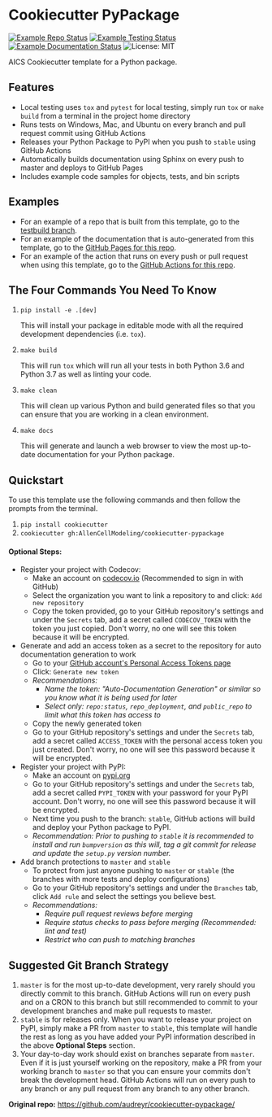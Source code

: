 # Cookiecutter PyPackage

[![Example Repo Status](https://github.com/AllenCellModeling/cookiecutter-pypackage/workflows/Example%20Repo/badge.svg)](https://github.com/AllenCellModeling/cookiecutter-pypackage/tree/testbuild)
[![Example Testing Status](https://img.shields.io/badge/Example%20Tests-passing-brightgreen)](https://github.com/AllenCellModeling/cookiecutter-pypackage/actions/?workflow=Example+Repo)
[![Example Documentation Status](https://img.shields.io/badge/Example%20Documentation-passing-brightgreen)](https://AllenCellModeling.github.io/cookiecutter-pypackage)
![License: MIT](https://img.shields.io/badge/License-MIT-blue.svg)

AICS Cookiecutter template for a Python package.

## Features
* Local testing uses `tox` and `pytest` for local testing, simply run `tox` or `make build` from a terminal in the
project home directory
* Runs tests on Windows, Mac, and Ubuntu on every branch and pull request commit using GitHub Actions
* Releases your Python Package to PyPI when you push to `stable` using GitHub Actions
* Automatically builds documentation using Sphinx on every push to master and deploys to GitHub Pages
* Includes example code samples for objects, tests, and bin scripts

## Examples
* For an example of a repo that is built from this template, go to the [testbuild branch](https://github.com/AllenCellModeling/cookiecutter-pypackage/tree/testbuild).
* For an example of the documentation that is auto-generated from this template, go to the [GitHub Pages for this repo](https://AllenCellModeling.github.io/cookiecutter-pypackage).
* For an example of the action that runs on every push or pull request when using this template, go to the [GitHub Actions for this repo](https://github.com/AllenCellModeling/cookiecutter-pypackage/actions/?workflow=Example+Repo).

## The Four Commands You Need To Know
1. `pip install -e .[dev]`

    This will install your package in editable mode with all the required development dependencies (i.e. `tox`).

2. `make build`

    This will run `tox` which will run all your tests in both Python 3.6 and Python 3.7 as well as linting your code.

3. `make clean`

    This will clean up various Python and build generated files so that you can ensure that you are working in a clean
    environment.

4. `make docs`

    This will generate and launch a web browser to view the most up-to-date documentation for your Python package.

## Quickstart
To use this template use the following commands and then follow the prompts from the terminal.

1. `pip install cookiecutter`
2. `cookiecutter gh:AllenCellModeling/cookiecutter-pypackage`

#### Optional Steps:
* Register your project with Codecov:
  * Make an account on [codecov.io](https://codecov.io) (Recommended to sign in with GitHub)
  * Select the organization you want to link a repository to and click: `Add new repository`
  * Copy the token provided, go to your GitHub repository's settings and under the `Secrets` tab, add a secret called
  `CODECOV_TOKEN` with the token you just copied. Don't worry, no one will see this token because it will be encrypted.
* Generate and add an access token as a secret to the repository for auto documentation generation to work
  * Go to your [GitHub account's Personal Access Tokens page](https://github.com/settings/tokens)
  * Click: `Generate new token`
  * _Recommendations:_
    * _Name the token: "Auto-Documentation Generation" or similar so you know what it is being used for later_
    * _Select only: `repo:status`, `repo_deployment`, and `public_repo` to limit what this token has access to_
  * Copy the newly generated token
  * Go to your GitHub repository's settings and under the `Secrets` tab, add a secret called `ACCESS_TOKEN` with the
  personal access token you just created. Don't worry, no one will see this password because it will be encrypted.
* Register your project with PyPI:
  * Make an account on [pypi.org](https://pypi.org)
  * Go to your GitHub repository's settings and under the `Secrets` tab, add a secret called `PYPI_TOKEN` with your
  password for your PyPI account. Don't worry, no one will see this password because it will be encrypted.
  * Next time you push to the branch: `stable`, GitHub actions will build and deploy your Python package to PyPI.
  * _Recommendation: Prior to pushing to `stable` it is recommended to install and run `bumpversion` as this will,
  tag a git commit for release and update the `setup.py` version number._
* Add branch protections to `master` and `stable`
  * To protect from just anyone pushing to `master` or `stable` (the branches with more tests and deploy configurations)
  * Go to your GitHub repository's settings and under the `Branches` tab, click `Add rule` and select the settings you
  believe best.
  * _Recommendations:_
    * _Require pull request reviews before merging_
    * _Require status checks to pass before merging (Recommended: lint and test)_
    * _Restrict who can push to matching branches_

## Suggested Git Branch Strategy
1. `master` is for the most up-to-date development, very rarely should you directly commit to this branch. GitHub
Actions will run on every push and on a CRON to this branch but still recommended to commit to your development
branches and make pull requests to master.
2. `stable` is for releases only. When you want to release your project on PyPI, simply make a PR from `master` to
`stable`, this template will handle the rest as long as you have added your PyPI information described in the above
**Optional Steps** section.
3. Your day-to-day work should exist on branches separate from `master`. Even if it is just yourself working on the
repository, make a PR from your working branch to `master` so that you can ensure your commits don't break the
development head. GitHub Actions will run on every push to any branch or any pull request from any branch to any other
branch.


**Original repo:** https://github.com/audreyr/cookiecutter-pypackage/
